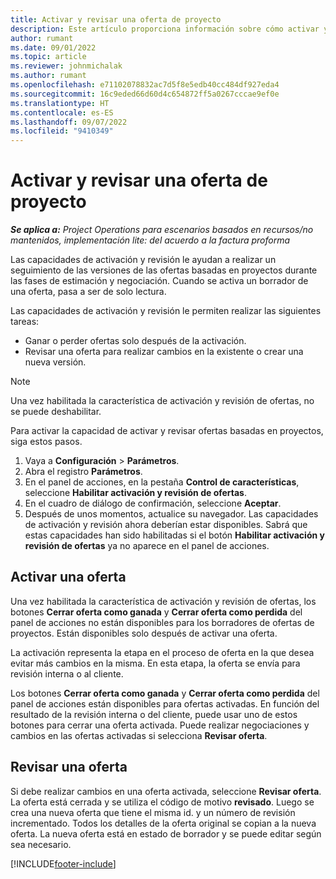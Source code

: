 ```yaml
---
title: Activar y revisar una oferta de proyecto
description: Este artículo proporciona información sobre cómo activar y revisar ofertas en Microsoft Dynamics 365 Project Operations.
author: rumant
ms.date: 09/01/2022
ms.topic: article
ms.reviewer: johnmichalak
ms.author: rumant
ms.openlocfilehash: e71102078832ac7d5f8e5edb40cc484df927eda4
ms.sourcegitcommit: 16c9eded66d60d4c654872ff5a0267cccae9ef0e
ms.translationtype: HT
ms.contentlocale: es-ES
ms.lasthandoff: 09/07/2022
ms.locfileid: "9410349"
---
```

# <a name="activate-and-revise-a-project-quote"></a>Activar y revisar una oferta de proyecto

_**Se aplica a:** Project Operations para escenarios basados en recursos/no mantenidos, implementación lite: del acuerdo a la factura proforma_

Las capacidades de activación y revisión le ayudan a realizar un seguimiento de las versiones de las ofertas basadas en proyectos durante las fases de estimación y negociación. Cuando se activa un borrador de una oferta, pasa a ser de solo lectura.

Las capacidades de activación y revisión le permiten realizar las siguientes tareas:

- Ganar o perder ofertas solo después de la activación.
- Revisar una oferta para realizar cambios en la existente o crear una nueva versión.

> [!NOTE]
> Una vez habilitada la característica de activación y revisión de ofertas, no se puede deshabilitar.

Para activar la capacidad de activar y revisar ofertas basadas en proyectos, siga estos pasos.

1. Vaya a **Configuración** \> **Parámetros**.
1. Abra el registro **Parámetros**.
1. En el panel de acciones, en la pestaña **Control de características**, seleccione **Habilitar activación y revisión de ofertas**.
1. En el cuadro de diálogo de confirmación, seleccione **Aceptar**.
1. Después de unos momentos, actualice su navegador. Las capacidades de activación y revisión ahora deberían estar disponibles. Sabrá que estas capacidades han sido habilitadas si el botón **Habilitar activación y revisión de ofertas** ya no aparece en el panel de acciones.

## <a name="activating-a-quote"></a>Activar una oferta

Una vez habilitada la característica de activación y revisión de ofertas, los botones **Cerrar oferta como ganada** y **Cerrar oferta como perdida** del panel de acciones no están disponibles para los borradores de ofertas de proyectos. Están disponibles solo después de activar una oferta.

La activación representa la etapa en el proceso de oferta en la que desea evitar más cambios en la misma. En esta etapa, la oferta se envía para revisión interna o al cliente.

Los botones **Cerrar oferta como ganada** y **Cerrar oferta como perdida** del panel de acciones están disponibles para ofertas activadas. En función del resultado de la revisión interna o del cliente, puede usar uno de estos botones para cerrar una oferta activada. Puede realizar negociaciones y cambios en las ofertas activadas si selecciona **Revisar oferta**.

## <a name="revising-a-quote"></a>Revisar una oferta

Si debe realizar cambios en una oferta activada, seleccione **Revisar oferta**. La oferta está cerrada y se utiliza el código de motivo **revisado**. Luego se crea una nueva oferta que tiene el misma id. y un número de revisión incrementado. Todos los detalles de la oferta original se copian a la nueva oferta. La nueva oferta está en estado de borrador y se puede editar según sea necesario.

[!INCLUDE[footer-include](../includes/footer-banner.md)]

